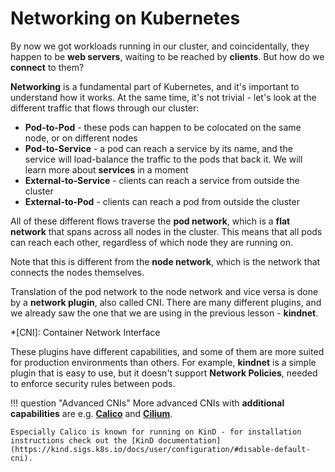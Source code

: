 # Networking on Kubernetes

By now we got workloads running in our cluster, and coincidentally, they happen to be **web servers**, waiting to be reached by **clients**. But how do we **connect** to them?

**Networking** is a fundamental part of Kubernetes, and it's important to understand how it works. At the same time, it's not trivial - let's look at the different traffic that flows through our cluster:

- **Pod-to-Pod** - these pods can happen to be colocated on the same node, or on different nodes
- **Pod-to-Service** - a pod can reach a service by its name, and the service will load-balance the traffic to the pods that back it. We will learn more about **services** in a moment
- **External-to-Service** - clients can reach a service from outside the cluster
- **External-to-Pod** - clients can reach a pod from outside the cluster

All of these different flows traverse the **pod network**, which is a **flat network** that spans across all nodes in the cluster. This means that all pods can reach each other, regardless of which node they are running on.

Note that this is different from the **node network**, which is the network that connects the nodes themselves.

Translation of the pod network to the node network and vice versa is done by a **network plugin**, also called CNI. There are many different plugins, and we already saw the one that we are using in the previous lesson - **kindnet**.

*[CNI]: Container Network Interface

These plugins have different capabilities, and some of them are more suited for production environments than others. For example, **kindnet** is a simple plugin that is easy to use, but it doesn't support **Network Policies**, needed to enforce security rules between pods.

!!! question "Advanced CNIs"
    More advanced CNIs with **additional capabilities** are e.g. [**Calico**](https://www.tigera.io/project-calico/) and [**Cilium**](https://cilium.io).

    Especially Calico is known for running on KinD - for installation instructions check out the [KinD documentation](https://kind.sigs.k8s.io/docs/user/configuration/#disable-default-cni).
